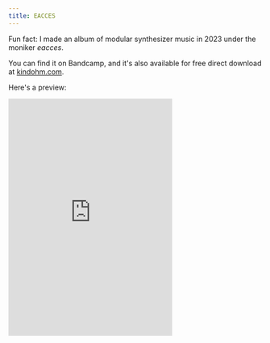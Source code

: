 ```yaml
---
title: EACCES
---
```


Fun fact: I made an album of modular synthesizer music
in 2023 under the moniker _*eacces*_.

You can find it on Bandcamp,
and it's also available for free direct download at
[kindohm.com](https://kindohm.com).

Here's a preview:

<iframe 
  style="border: 0; width: 325px; height: 470px;" 
  src="https://bandcamp.com/EmbeddedPlayer/album=2822053275/size=large/bgcol=ffffff/linkcol=0687f5/tracklist=false/transparent=true/" 
  seamless>
  <a href="https://eacces.bandcamp.com/album/dskflds">dskflds by eacces</a>
</iframe>